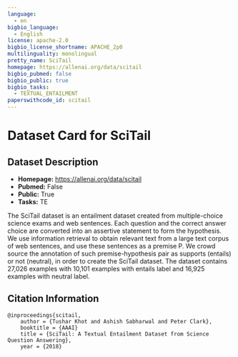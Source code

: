 ```yaml
---
language:
  - en
bigbio_language:
  - English
license: apache-2.0
bigbio_license_shortname: APACHE_2p0
multilinguality: monolingual
pretty_name: SciTail
homepage: https://allenai.org/data/scitail
bigbio_pubmed: false
bigbio_public: true
bigbio_tasks:
  - TEXTUAL_ENTAILMENT
paperswithcode_id: scitail
---
```



# Dataset Card for SciTail

## Dataset Description

- **Homepage:** https://allenai.org/data/scitail
- **Pubmed:** False
- **Public:** True
- **Tasks:** TE


The SciTail dataset is an entailment dataset created from multiple-choice science exams and web sentences. Each question and the correct answer choice are converted into an assertive statement to form the hypothesis. We use information retrieval to obtain relevant text from a large text corpus of web sentences, and use these sentences as a premise P. We crowd source the annotation of such premise-hypothesis pair as supports (entails) or not (neutral), in order to create the SciTail dataset. The dataset contains 27,026 examples with 10,101 examples with entails label and 16,925 examples with neutral label.


## Citation Information

```
@inproceedings{scitail,
    author = {Tushar Khot and Ashish Sabharwal and Peter Clark},
    booktitle = {AAAI}
    title = {SciTail: A Textual Entailment Dataset from Science Question Answering},
    year = {2018}
```

